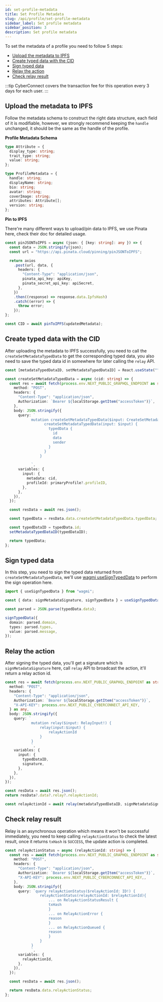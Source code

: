 ```yaml
---
id: set-profile-metadata
title: Set Profile Metadata
slug: /api/profile/set-profile-metadata
sidebar_label: Set profile metadata
sidebar_position: 3
description: Set profile metadata
---
```


To set the metadata of a profile you need to follow 5 steps:

- [Upload the metadata to IPFS](#upload-the-metadata-to-ipfs)
- [Create typed data with the CID](#create-typed-data-with-the-cid)
- [Sign typed data](#sign-typed-data)
- [Relay the action](#relay-the-action)
- [Check relay result](#check-relay-result)

:::tip
CyberConnect covers the transaction fee for this operation every 3 days for each user.
:::

## Upload the metadata to IPFS

Follow the metadata schema to construct the right data structure, each field of it is modifiable, however, we strongly recommend keeping the `handle` unchanged, it should be the same as the handle of the profile.

**Profile Metadata Schema**

```ts
type Attribute = {
  display_type: string;
  trait_type: string;
  value: string;
};

type ProfileMetadata = {
  handle: string;
  displayName: string;
  bio: string;
  avatar: string;
  coverImage: string;
  attributes: Attribute[];
  version: string;
};
```

**Pin to IPFS**

There're many different ways to upload/pin data to IPFS, we use Pinata here, check their doc for detailed usage.

```ts
const pinJSONToIPFS = async (json: { [key: string]: any }) => {
  const data = JSON.stringify(json);
  const url = "https://api.pinata.cloud/pinning/pinJSONToIPFS";

  return axios
    .post(url, data, {
      headers: {
        "Content-Type": "application/json",
        pinata_api_key: apiKey,
        pinata_secret_api_key: apiSecret,
      },
    })
    .then((response) => response.data.IpfsHash)
    .catch((error) => {
      throw error;
    });
};

const CID = await pinToIPFS(updatedMetadata);
```

## Create typed data with the CID

After uploading the metadata to IPFS successfully, you need to call the `createSetMetadataTypedData` to get the corresponding typed data, you also need to save the typed data id in somewhere for later calling the `relay` API.

```ts
const [metadataTypedDataID, setMetadataTypedDataID] = React.useState("");

const createSetMetadataTypedData = async (cid: string) => {
  const res = await fetch(process.env.NEXT_PUBLIC_GRAPHQL_ENDPOINT as string, {
    method: "POST",
    headers: {
      "Content-Type": "application/json",
      Authorization: `Bearer ${localStorage.getItem("accessToken")}`,
    },
    body: JSON.stringify({
      query: `
            mutation createSetMetadataTypedData($input: CreateSetMetadataTypedDataInput!) {
                  createSetMetadataTypedData(input: $input) {
                    typedData {
                      id
                      data
                      sender
                    }
                  }
                }

			`,
      variables: {
        input: {
          metadata: cid,
          profileId: primaryProfile?.profileID,
        },
      },
    }),
  });

  const resData = await res.json();

  const typedData = resData.data.createSetMetadataTypedData.typedData;

  const typedDataID = typedData.id;
  setMetadataTypedDataID(typedDataID);

  return typedData;
};
```

## Sign typed data

In this step, you need to sign the typed data returned from `createSetMetadataTypedData`, we'll use [wagmi useSignTypedData](https://wagmi.sh/react/hooks/useSignTypedData) to perform the sign operation here.

```ts
import { useSignTypedData } from "wagmi";

const { data: signMetadataSignature, signTypedData } = useSignTypedData();

const parsed = JSON.parse(typedData.data);

signTypedData({
  domain: parsed.domain,
  types: parsed.types,
  value: parsed.message,
});
```

## Relay the action

After signing the typed data, you'll get a signature which is `signMetadataSignature` here, call `relay` API to broadcast the action, it'll return a relay action id.

```ts
const res = await fetch(process.env.NEXT_PUBLIC_GRAPHQL_ENDPOINT as string, {
  method: "POST",
  headers: {
    "Content-Type": "application/json",
    Authorization: `Bearer ${localStorage.getItem("accessToken")}`,
    "X-API-KEY": process.env.NEXT_PUBLIC_CYBERCONNECT_API_KEY,
  } as any,
  body: JSON.stringify({
    query: `
			mutation relay($input: RelayInput!) {
				relay(input:$input) {
					relayActionId
				}
			}
			`,
    variables: {
      input: {
        typedDataID,
        signature,
      },
    },
  }),
});

const resData = await res.json();
return resData?.data?.relay?.relayActionId;

const relayActionId = await relay(metadataTypedDataID, signMetadataSignature);
```

## Check relay result

Relay is an asynchronous operation which means it won't be successful immediately, you need to keep calling `relayActionStatus` to check the latest result, once it returns `txHash` is `SUCCESS`, the update action is completed.

```ts
const relayActionStatus = async (relayActionId: string) => {
  const res = await fetch(process.env.NEXT_PUBLIC_GRAPHQL_ENDPOINT as string, {
    method: "POST",
    headers: {
      "Content-Type": "application/json",
      Authorization: `Bearer ${localStorage.getItem("accessToken")}`,
      "X-API-KEY": process.env.NEXT_PUBLIC_CYBERCONNECT_API_KEY,,
    },
    body: JSON.stringify({
      query: `query relayActionStatus($relayActionId: ID!) {
				relayActionStatus(relayActionId: $relayActionId){
                    ... on RelayActionStatusResult {
                    txHash
                    }
                    ... on RelayActionError {
                    reason
                    }
                    ... on RelayActionQueued {
                    reason
                    }
				}
			}
			`,
      variables: {
        relayActionId,
      },
    }),
  });

  const resData = await res.json();

  return resData.data.relayActionStatus;
};
```
